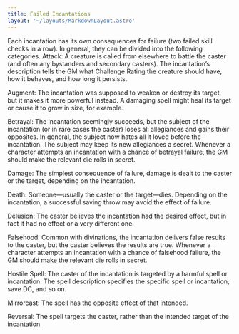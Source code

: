 ```yaml
---
title: Failed Incantations
layout: '~/layouts/MarkdownLayout.astro'
---
```

Each incantation has its own consequences for failure (two failed skill checks
in a row). In general, they can be divided into the following categories.
Attack: A creature is called from elsewhere to battle the caster (and often
any bystanders and secondary casters). The incantation’s description tells the
GM what Challenge Rating the creature should have, how it behaves, and how
long it persists.

Augment: The incantation was supposed to weaken or destroy its target, but it
makes it more powerful instead. A damaging spell might heal its target or
cause it to grow in size, for example.

Betrayal: The incantation seemingly succeeds, but the subject of the
incantation (or in rare cases the caster) loses all allegiances and gains
their opposites. In general, the subject now hates all it loved before the
incantation. The subject may keep its new allegiances a secret. Whenever a
character attempts an incantation with a chance of betrayal failure, the GM
should make the relevant die rolls in secret.

Damage: The simplest consequence of failure, damage is dealt to the caster or
the target, depending on the incantation.

Death: Someone—usually the caster or the target—dies. Depending on the
incantation, a successful saving throw may avoid the effect of failure.

Delusion: The caster believes the incantation had the desired effect, but in
fact it had no effect or a very different one.

Falsehood: Common with divinations, the incantation delivers false results to
the caster, but the caster believes the results are true. Whenever a character
attempts an incantation with a chance of falsehood failure, the GM should make
the relevant die rolls in secret.

Hostile Spell: The caster of the incantation is targeted by a harmful spell or
incantation. The spell description specifies the specific spell or
incantation, save DC, and so on.

Mirrorcast: The spell has the opposite effect of that intended.

Reversal: The spell targets the caster, rather than the intended target of the
incantation.

